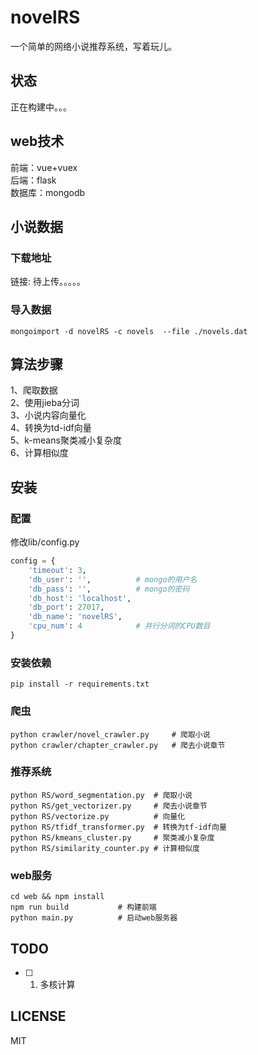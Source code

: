 # novelRS
一个简单的网络小说推荐系统，写着玩儿。

## 状态
正在构建中。。。

## web技术
前端：vue+vuex <br>
后端：flask <br>
数据库：mongodb

## 小说数据
### 下载地址
链接: 待上传。。。。。

### 导入数据
``` shell
mongoimport -d novelRS -c novels  --file ./novels.dat
```

## 算法步骤
1、爬取数据<br>
2、使用jieba分词<br>
3、小说内容向量化<br>
4、转换为td-idf向量<br>
5、k-means聚类减小复杂度<br>
6、计算相似度<br>

## 安装
### 配置
修改lib/config.py
``` python
config = {
    'timeout': 3,
    'db_user': '',          # mongo的用户名
    'db_pass': '',          # mongo的密码
    'db_host': 'localhost',
    'db_port': 27017,
    'db_name': 'novelRS',
    'cpu_num': 4            # 并行分词的CPU数目
}
```

### 安装依赖
``` shell
pip install -r requirements.txt
```

### 爬虫
``` shell
python crawler/novel_crawler.py     # 爬取小说
python crawler/chapter_crawler.py   # 爬去小说章节
```

### 推荐系统
``` shell
python RS/word_segmentation.py  # 爬取小说
python RS/get_vectorizer.py     # 爬去小说章节
python RS/vectorize.py          # 向量化
python RS/tfidf_transformer.py  # 转换为tf-idf向量
python RS/kmeans_cluster.py     # 聚类减小复杂度
python RS/similarity_counter.py # 计算相似度
```

### web服务
``` shell
cd web && npm install
npm run build           # 构建前端
python main.py          # 启动web服务器
```

## TODO
- [ ] 1. 多核计算

## LICENSE
MIT